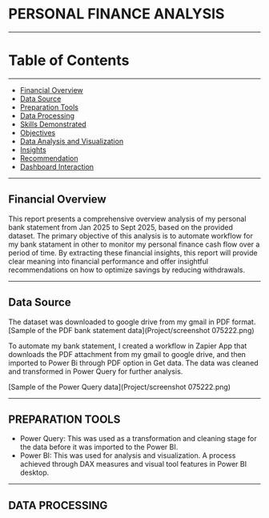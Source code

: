 # PERSONAL FINANCE ANALYSIS
----
# Table of Contents
----
- [Financial Overview](#financial-overview)
- [Data Source](#data-source)
- [Preparation Tools](#preparation-tools)
- [Data Processing](#data-processing)
- [Skills Demonstrated](#skills-demonstrated)
- [Objectives](#objectives)
- [Data Analysis and Visualization](#data-analysis-and-visualization)
- [Insights](#insights)
- [Recommendation](#recommendation)
- [Dashboard Interaction](https://app.powerbi.com/groups/me/list?experience=power-bi)

----

## Financial Overview
This report presents a comprehensive overview analysis of my personal bank statement from Jan 2025 to Sept 2025, based on the provided dataset. The primary objective of this analysis is to automate workflow for my bank statament in other to monitor my personal finance cash flow over a period of time. By extracting these financial insights, this report will provide clear meaning into financial performance and offer insightful recommendations on how to optimize savings by reducing withdrawals.

----

## Data Source
The dataset was downloaded to google drive from my gmail in PDF format. 
[Sample of the PDF bank statement data](Project/screenshot 075222.png)

To automate my bank statement, I created a workflow in Zapier App that downloads the PDF attachment from my gmail to google drive, and then imported to Power Bi through PDF option in Get data. The data was cleaned and transformed in Power Query for further analysis.

[Sample of the Power Query data](Project/screenshot 075222.png)

----

## PREPARATION TOOLS
  - Power Query: This was used as a transformation and cleaning stage for the data before it was imported to the Power BI.
  - Power BI: This was used for analysis and visualization. A process achieved through DAX measures and visual tool  features in Power BI desktop.

----

## DATA PROCESSING



